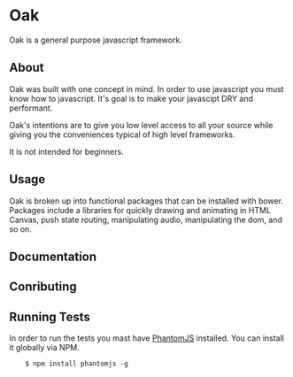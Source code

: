 Oak
===
Oak is a general purpose javascript framework.

About
-----
Oak was built with one concept in mind. In order to use javascript you must know how to javascript. It's goal is to make your javascipt DRY and performant.

Oak's intentions are to give you low level access to all your source while giving you the conveniences typical of high level frameworks.

It is not intended for beginners.


Usage
-----
Oak is broken up into functional packages that can be installed with bower. Packages include a libraries for quickly drawing and animating in HTML Canvas, push state routing, manipulating audio, manipulating the dom, and so on.


Documentation
-------------


Conributing
-----------


Running Tests
-------
In order to run the tests you mast have [PhantomJS](http://phantomjs.org/) installed. You can install it globally via NPM.

		$ npm install phantomjs -g
